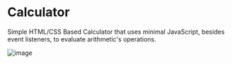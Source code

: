 # Calculator
Simple HTML/CSS Based Calculator that uses minimal JavaScript, besides event listeners, to evaluate arithmetic's operations.

![image](https://user-images.githubusercontent.com/94214924/222601208-6f11ee7b-9ecd-48d8-a3ca-77be15e3b52a.png)
